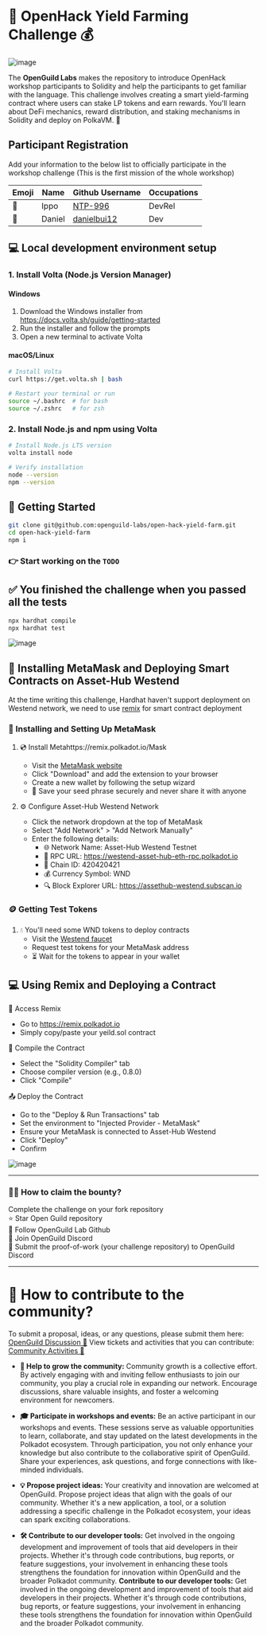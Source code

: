 # 🌾 OpenHack Yield Farming Challenge 💰

![image](./public/assets/OpenHack_Yield_Farming_Challenge.png)

The **OpenGuild Labs** makes the repository to introduce OpenHack workshop participants to Solidity and help the participants to get familiar with the language. This challenge involves creating a smart yield-farming contract where users can stake LP tokens and earn rewards. You'll learn about DeFi mechanics, reward distribution, and staking mechanisms in Solidity and deploy on PolkaVM. 🚀

## Participant Registration

Add your information to the below list to officially participate in the workshop challenge (This is the first mission of the whole workshop)

| Emoji | Name            | Github Username                                       | Occupations              |
| ----- | --------------- | ----------------------------------------------------- | ------------------------ |
|   🎅  | Ippo            | [NTP-996](https://github.com/NTP-996)                 | DevRel                   |
|   👾  | Daniel          | [danielbui12](https://github.com/danielbui12)         | Dev                      |

## 💻 Local development environment setup

### 1. Install Volta (Node.js Version Manager)

#### Windows
1. Download the Windows installer from https://docs.volta.sh/guide/getting-started
2. Run the installer and follow the prompts
3. Open a new terminal to activate Volta

#### macOS/Linux
```bash
# Install Volta
curl https://get.volta.sh | bash

# Restart your terminal or run
source ~/.bashrc  # for bash
source ~/.zshrc   # for zsh
```

### 2. Install Node.js and npm using Volta
```bash
# Install Node.js LTS version
volta install node

# Verify installation
node --version
npm --version
```

## 🚀 Getting Started


```bash
git clone git@github.com:openguild-labs/open-hack-yield-farm.git
cd open-hack-yield-farm
npm i
```

### 👉 Start working on the `TODO`

## ✅ You finished the challenge when you passed all the tests

```bash
npx hardhat compile
npx hardhat test
```

![image](./public/assets/test.png)

## 🚀 Installing MetaMask and Deploying Smart Contracts on Asset-Hub Westend

At the time writing this challenge, Hardhat haven't support deployment on Westend network, we need to use [remix](https://remix.polkadot.io/) for smart contract deployment

### 🦊 Installing and Setting Up MetaMask

1. 💿 Install Metahttps://remix.polkadot.io/Mask
   - Visit the [MetaMask website](https://metamask.io)
   - Click "Download" and add the extension to your browser
   - Create a new wallet by following the setup wizard
   - 🔐 Save your seed phrase securely and never share it with anyone

2. ⚙️ Configure Asset-Hub Westend Network
   - Click the network dropdown at the top of MetaMask
   - Select "Add Network" > "Add Network Manually"
   - Enter the following details:
     - 🌐 Network Name: Asset-Hub Westend Testnet
     - 🔗 RPC URL: https://westend-asset-hub-eth-rpc.polkadot.io
     - 🔢 Chain ID: 420420421
     - 💰 Currency Symbol: WND
     - 🔍 Block Explorer URL: https://assethub-westend.subscan.io

### 🪙 Getting Test Tokens

1. 💧 You'll need some WND tokens to deploy contracts
   - Visit the [Westend faucet](https://faucet.polkadot.io/westend?parachain=1000)
   - Request test tokens for your MetaMask address
   - ⏳ Wait for the tokens to appear in your wallet

## 💻 Using Remix and Deploying a Contract

🎯 Access Remix

   - Go to https://remix.polkadot.io
   - Simply copy/paste your yeild.sol contract

🔨 Compile the Contract

   - Select the "Solidity Compiler" tab
   - Choose compiler version (e.g., 0.8.0)
   - Click "Compile"

📤 Deploy the Contract

   - Go to the "Deploy & Run Transactions" tab
   - Set the environment to "Injected Provider - MetaMask"
   - Ensure your MetaMask is connected to Asset-Hub Westend
   - Click "Deploy"
   - Confirm

![image](./public/assets/deployed.png)

---

### 🙋‍♂️ How to claim the bounty?
 Complete the challenge on your fork repository <br/>
⭐ Star Open Guild repository <br/>
👥 Follow OpenGuild Lab Github <br/>
💬 Join OpenGuild Discord <br/>
📝 Submit the proof-of-work (your challenge repository) to OpenGuild Discord <br/>

---
# 🤝 How to contribute to the community?

To submit a proposal, ideas, or any questions, please submit them here: [OpenGuild Discussion 💭](https://github.com/orgs/openguild-labs/discussions)
View tickets and activities that you can contribute: [Community Activities 🎯](https://github.com/orgs/openguild-labs/discussions/categories/activities)

- **🌱 Help to grow the community:** Community growth is a collective effort. By actively engaging with and inviting fellow enthusiasts to join our community, you play a crucial role in expanding our network. Encourage discussions, share valuable insights, and foster a welcoming environment for newcomers.

- **🎓 Participate in workshops and events:** Be an active participant in our workshops and events. These sessions serve as valuable opportunities to learn, collaborate, and stay updated on the latest developments in the Polkadot ecosystem. Through participation, you not only enhance your knowledge but also contribute to the collaborative spirit of OpenGuild. Share your experiences, ask questions, and forge connections with like-minded individuals.

- **💡 Propose project ideas:** Your creativity and innovation are welcomed at OpenGuild. Propose project ideas that align with the goals of our community. Whether it's a new application, a tool, or a solution addressing a specific challenge in the Polkadot ecosystem, your ideas can spark exciting collaborations.

- **🛠️ Contribute to our developer tools:** Get involved in the ongoing development and improvement of tools that aid developers in their projects. Whether it's through code contributions, bug reports, or feature suggestions, your involvement in enhancing these tools strengthens the foundation for innovation within OpenGuild and the broader Polkadot community. **Contribute to our developer tools:** Get involved in the ongoing development and improvement of tools that aid developers in their projects. Whether it's through code contributions, bug reports, or feature suggestions, your involvement in enhancing these tools strengthens the foundation for innovation within OpenGuild and the broader Polkadot community.
